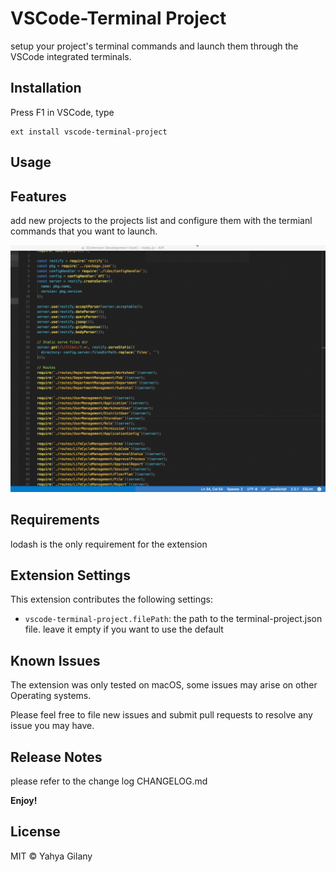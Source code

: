 # VSCode-Terminal Project

setup your project's terminal commands and launch them through the VSCode integrated terminals.


## Installation

Press F1 in VSCode, type 
```
ext install vscode-terminal-project
```

## Usage


## Features

add new projects to the projects list and configure them with the termianl commands that you want to launch.

![Fire Dev Enviornment](images/1.gif)


## Requirements

lodash is the only requirement for the extension

## Extension Settings

This extension contributes the following settings:

* `vscode-terminal-project.filePath`: the path to the terminal-project.json file. 
leave it empty if you want to use the default

## Known Issues

The extension was only tested on macOS, some issues may arise on other Operating systems. 

Please feel free to file new issues and submit pull requests to resolve any issue you may have.

## Release Notes

please refer to the change log CHANGELOG.md

**Enjoy!**

## License

MIT © Yahya Gilany
